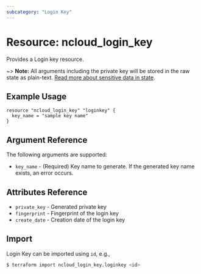 ```yaml
---
subcategory: "Login Key"
---
```



# Resource: ncloud_login_key

Provides a Login key resource.

~> **Note:** All arguments including the private key will be stored in the raw state as plain-text.
[Read more about sensitive data in state](/docs/state/sensitive-data.html).

## Example Usage

```hcl
resource "ncloud_login_key" "loginkey" {
  key_name = "sample key name"
}
```

## Argument Reference

The following arguments are supported:

* `key_name` - (Required) Key name to generate. If the generated key name exists, an error occurs.


## Attributes Reference

* `private_key` - Generated private key
* `fingerprint` - Fingerprint of the login key
* `create_date` - Creation date of the login key

## Import

Login Key can be imported using `id`, e.g.,

```bash
$ terraform import ncloud_login_key.loginkey <id>
```
